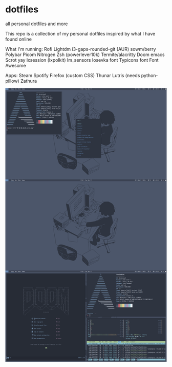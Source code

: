 # dotfiles
all personal dotfiles and more

This repo is a collection of my personal dotfiles inspired by what I have found online

What I'm running:
Rofi
Lightdm
i3-gaps-rounded-git (AUR)
sowm/berry
Polybar
Picom
Nitrogen
Zsh (powerlever10k)
Termite/alacritty
Doom emacs
Scrot
yay
lxsession (lxpolkit)
lm_sensors
Iosevka font
Typicons font
Font Awesome


Apps:
Steam
Spotify
Firefox (custom CSS)
Thunar
Lutris (needs python-pillow)
Zathura

![](/Downloads/for_reddit.png)